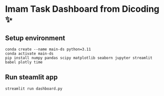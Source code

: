 # Imam Task Dashboard from Dicoding ✨

## Setup environment

```
conda create --name main-ds python=3.11
conda activate main-ds
pip install numpy pandas scipy matplotlib seaborn jupyter streamlit babel plotly time
```

## Run steamlit app

```
streamlit run dashboard.py
```
